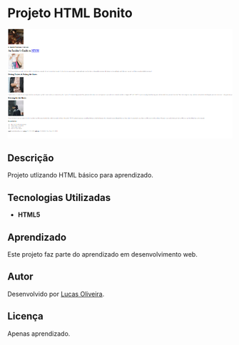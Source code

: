 # Projeto HTML Bonito

![Imagem do Projeto](./site.png)

## Descrição

Projeto utlizando HTML básico para aprendizado.

## Tecnologias Utilizadas

- **HTML5**


## Aprendizado

Este projeto faz parte do aprendizado em desenvolvimento web.

## Autor

Desenvolvido por [Lucas Oliveira](https://github.com/lucasjstn).

## Licença

Apenas aprendizado.